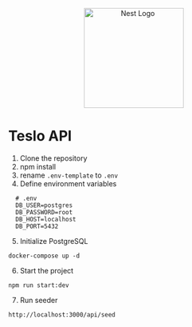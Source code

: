 <p align="center">
  <a href="http://nestjs.com/" target="blank"><img src="https://nestjs.com/img/logo-small.svg" width="200" alt="Nest Logo" /></a>
</p>

# Teslo API

1. Clone the repository
2. npm install
3. rename `.env-template` to `.env`
4. Define environment variables

```
  # .env
  DB_USER=postgres
  DB_PASSWORD=root
  DB_HOST=localhost
  DB_PORT=5432
```

5. Initialize PostgreSQL

```
docker-compose up -d
```

6. Start the project

```
npm run start:dev
```

7. Run seeder

```
http://localhost:3000/api/seed
```
